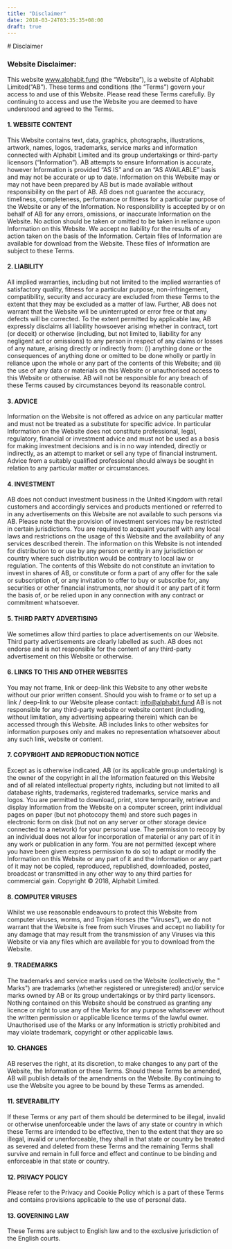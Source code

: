 ```yaml
---
title: "Disclaimer"
date: 2018-03-24T03:35:35+08:00
draft: true
---
```




<DIV class="container">
# Disclaimer

### Website Disclaimer:

This website www.alphabit.fund (the “Website”), is a website of Alphabit Limited(“AB”).
These terms and conditions (the “Terms”) govern your access to and use of this Website. Please read these Terms carefully. By continuing to access and use the Website you are deemed to have understood and agreed to the Terms.

#### 1. WEBSITE CONTENT
This Website contains text, data, graphics, photographs, illustrations, artwork, names, logos, trademarks, service marks and information connected with Alphabit Limited and its group undertakings or third-party licensors (“Information”). AB attempts to ensure Information is accurate, however Information is provided “AS IS” and on an “AS AVAILABLE” basis and may not be accurate or up to date. Information on this Website may or may not have been prepared by AB but is made available without responsibility on the part of AB. AB does not guarantee the accuracy, timeliness, completeness, performance or fitness for a particular purpose of the Website or any of the Information. No responsibility is accepted by or on behalf of AB for any errors, omissions, or inaccurate Information on the Website.
No action should be taken or omitted to be taken in reliance upon Information on this Website. We accept no liability for the results of any action taken on the basis of the Information.
Certain files of Information are available for download from the Website. These files of Information are subject to these Terms.

#### 2. LIABILITY
All implied warranties, including but not limited to the implied warranties of satisfactory quality, fitness for a particular purpose, non-infringement, compatibility, security and accuracy are excluded from these Terms to the extent that they may be excluded as a matter of law. Further, AB does not warrant that the Website will be uninterrupted or error free or that any defects will be corrected.
To the extent permitted by applicable law, AB expressly disclaims all liability howsoever arising whether in contract, tort (or deceit) or otherwise (including, but not limited to, liability for any negligent act or omissions) to any person in respect of any claims or losses of any nature, arising directly or indirectly from: (i) anything done or the consequences of anything done or omitted to be done wholly or partly in reliance upon the whole or any part of the contents of this Website; and (ii) the use of any data or materials on this Website or unauthorised access to this Website or otherwise.
AB will not be responsible for any breach of these Terms caused by circumstances beyond its reasonable control.

#### 3. ADVICE
Information on the Website is not offered as advice on any particular matter and must not be treated as a substitute for specific advice. In particular Information on the Website does not constitute professional, legal, regulatory, financial or investment advice and must not be used as a basis for making investment decisions and is in no way intended, directly or indirectly, as an attempt to market or sell any type of financial instrument. Advice from a suitably qualified professional should always be sought in relation to any particular matter or circumstances.

#### 4. INVESTMENT
AB does not conduct investment business in the United Kingdom with retail customers and accordingly services and products mentioned or referred to in any advertisements on this Website are not available to such persons via AB. Please note that the provision of investment services may be restricted in certain jurisdictions. You are required to acquaint yourself with any local laws and restrictions on the usage of this Website and the availability of any services described therein. The information on this Website is not intended for distribution to or use by any person or entity in any jurisdiction or country where such distribution would be contrary to local law or regulation.
The contents of this Website do not constitute an invitation to invest in shares of AB, or constitute or form a part of any offer for the sale or subscription of, or any invitation to offer to buy or subscribe for, any securities or other financial instruments, nor should it or any part of it form the basis of, or be relied upon in any connection with any contract or commitment whatsoever.

#### 5. THIRD PARTY ADVERTISING
We sometimes allow third parties to place advertisements on our Website. Third party advertisements are clearly labelled as such. AB does not endorse and is not responsible for the content of any third-party advertisement on this Website or otherwise.

#### 6. LINKS TO THIS AND OTHER WEBSITES
You may not frame, link or deep-link this Website to any other website without our prior written consent. Should you wish to frame or to set up a link / deep-link to our Website please contact:
info@alphabit.fund
AB is not responsible for any third-party website or website content (including, without limitation, any advertising appearing therein) which can be accessed through this Website. AB includes links to other websites for information purposes only and makes no representation whatsoever about any such link, website or content.

#### 7. COPYRIGHT AND REPRODUCTION NOTICE
Except as is otherwise indicated, AB (or its applicable group undertaking) is the owner of the copyright in all the Information featured on this Website and of all related intellectual property rights, including but not limited to all database rights, trademarks, registered trademarks, service marks and logos.
You are permitted to download, print, store temporarily, retrieve and display Information from the Website on a computer screen, print individual pages on paper (but not photocopy them) and store such pages in electronic form on disk (but not on any server or other storage device connected to a network) for your personal use. The permission to recopy by an individual does not allow for incorporation of material or any part of it in any work or publication in any form.
You are not permitted (except where you have been given express permission to do so) to adapt or modify the Information on this Website or any part of it and the Information or any part of it may not be copied, reproduced, republished, downloaded, posted, broadcast or transmitted in any other way to any third parties for commercial gain.
Copyright © 2018, Alphabit Limited.

#### 8. COMPUTER VIRUSES
Whilst we use reasonable endeavours to protect this Website from computer viruses, worms, and Trojan Horses (the “Viruses”), we do not warrant that the Website is free from such Viruses and accept no liability for any damage that may result from the transmission of any Viruses via this Website or via any files which are available for you to download from the Website.

#### 9. TRADEMARKS
The trademarks and service marks used on the Website (collectively, the " Marks") are trademarks (whether registered or unregistered) and/or service marks owned by AB or its group undertakings or by third party licensors. Nothing contained on this Website should be construed as granting any licence or right to use any of the Marks for any purpose whatsoever without the written permission or applicable licence terms of the lawful owner. Unauthorised use of the Marks or any Information is strictly prohibited and may violate trademark, copyright or other applicable laws.

#### 10. CHANGES
AB reserves the right, at its discretion, to make changes to any part of the Website, the Information or these Terms. Should these Terms be amended, AB will publish details of the amendments on the Website. By continuing to use the Website you agree to be bound by these Terms as amended.

#### 11. SEVERABILITY
If these Terms or any part of them should be determined to be illegal, invalid or otherwise unenforceable under the laws of any state or country in which these Terms are intended to be effective, then to the extent that they are so illegal, invalid or unenforceable, they shall in that state or country be treated as severed and deleted from these Terms and the remaining Terms shall survive and remain in full force and effect and continue to be binding and enforceable in that state or country.

#### 12. PRIVACY POLICY
Please refer to the Privacy and Cookie Policy which is a part of these Terms and contains provisions applicable to the use of personal data.

#### 13. GOVERNING LAW
These Terms are subject to English law and to the exclusive jurisdiction of the English courts.

</DIV>
